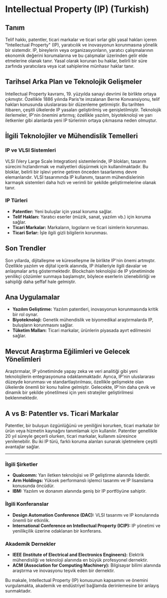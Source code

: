 # Intellectual Property (IP) (Turkish)

## Tanım
Telif hakkı, patentler, ticari markalar ve ticari sırlar gibi yasal hakları içeren "Intellectual Property" (IP), yaratıcılık ve inovasyonun korunmasına yönelik bir sistemdir. IP, bireylerin veya organizasyonların, yaratıcı çalışmalarının ekonomik değerini korumalarına ve bu çalışmalar üzerinden gelir elde etmelerine olanak tanır. Yasal olarak korunan bu haklar, belirli bir süre zarfında yaratıcılara veya icat sahiplerine münhasır haklar tanır.

## Tarihsel Arka Plan ve Teknolojik Gelişmeler
Intellectual Property kavramı, 19. yüzyılda sanayi devrimi ile birlikte ortaya çıkmıştır. Özellikle 1886 yılında Paris'te imzalanan Berne Konvansiyonu, telif hakları konusunda uluslararası bir düzenleme getirmiştir. Bu tarihten itibaren, çeşitli ülkelerde IP yasaları geliştirilmiş ve genişletilmiştir. Teknolojik ilerlemeler, IP'nin önemini artırmış; özellikle yazılım, biyoteknoloji ve yarı iletkenler gibi alanlarda yeni IP türlerinin ortaya çıkmasına neden olmuştur.

## İlgili Teknolojiler ve Mühendislik Temelleri
### IP ve VLSI Sistemleri
VLSI (Very Large Scale Integration) sistemlerinde, IP blokları, tasarım sürecini hızlandırmak ve maliyetleri düşürmek için kullanılmaktadır. Bu bloklar, belirli bir işlevi yerine getiren önceden tasarlanmış devre elemanlarıdır. VLSI tasarımında IP kullanımı, tasarım mühendislerinin karmaşık sistemleri daha hızlı ve verimli bir şekilde geliştirmelerine olanak tanır.

### IP Türleri
- **Patentler:** Yeni buluşlar için yasal koruma sağlar.
- **Telif Hakları:** Yaratıcı eserler (müzik, sanat, yazılım vb.) için koruma sağlar.
- **Ticari Markalar:** Markaların, logoların ve ticari isimlerin korunması.
- **Ticari Sırlar:** İşle ilgili gizli bilgilerin korunması.

## Son Trendler
Son yıllarda, dijitalleşme ve küreselleşme ile birlikte IP'nin önemi artmıştır. Özellikle yazılım ve dijital içerik alanında, IP ihlalleriyle ilgili davalar ve anlaşmalar artış göstermektedir. Blockchain teknolojisi de IP yönetiminde yenilikçi çözümler sunmaya başlamıştır, böylece eserlerin izlenebilirliği ve sahipliği daha şeffaf hale gelmiştir.

## Ana Uygulamalar
- **Yazılım Geliştirme:** Yazılım patentleri, inovasyonun korunmasında kritik bir rol oynar.
- **Biyoteknoloji:** Genetik mühendislik ve biyomedikal araştırmalarda IP, buluşların korunmasını sağlar.
- **Tüketim Malları:** Ticari markalar, ürünlerin piyasada ayırt edilmesini sağlar.

## Mevcut Araştırma Eğilimleri ve Gelecek Yönelimleri
Araştırmalar, IP yönetiminde yapay zeka ve veri analitiği gibi yeni teknolojilerin entegrasyonuna odaklanmaktadır. Ayrıca, IP'nin uluslararası düzeyde korunması ve standartlaştırılması, özellikle gelişmekte olan ülkelerde önemli bir konu haline gelmiştir. Gelecekte, IP'nin daha çevik ve dinamik bir şekilde yönetilmesi için yeni stratejiler geliştirilmesi beklenmektedir.

## A vs B: Patentler vs. Ticari Markalar
Patentler, bir buluşun özgünlüğünü ve yeniliğini korurken, ticari markalar bir ürün veya hizmetin kaynağını tanımlamak için kullanılır. Patentler genellikle 20 yıl süreyle geçerli olurken, ticari markalar, kullanım süresince yenilenebilir. Bu iki IP türü, farklı koruma alanları sunarak işletmelere çeşitli avantajlar sağlar.

---

### İlgili Şirketler
- **Qualcomm:** Yarı iletken teknolojisi ve IP geliştirme alanında liderdir.
- **Arm Holdings:** Yüksek performanslı işlemci tasarımı ve IP lisanslama konusunda öncüdür.
- **IBM:** Yazılım ve donanım alanında geniş bir IP portföyüne sahiptir.

### İlgili Konferanslar
- **Design Automation Conference (DAC):** VLSI tasarımı ve IP konularında önemli bir etkinlik.
- **International Conference on Intellectual Property (ICIP):** IP yönetimi ve yenilikçilik üzerine odaklanan bir konferans.

### Akademik Dernekler
- **IEEE (Institute of Electrical and Electronics Engineers):** Elektrik mühendisliği ve teknoloji alanında en büyük profesyonel dernektir.
- **ACM (Association for Computing Machinery):** Bilgisayar bilimi alanında araştırma ve inovasyonu teşvik eden bir dernektir.

Bu makale, Intellectual Property (IP) konusunun kapsamını ve önemini vurgulamakta, akademik ve endüstriyel bağlamda derinlemesine bir anlayış sunmaktadır.